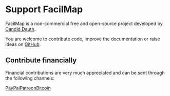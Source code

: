 # Support FacilMap

FacilMap is a non-commercial free and open-source project developed by [Candid Dauth](https://github.com/cdauth).

You are welcome to contribute code, improve the documentation or raise ideas on [GitHub](https://github.com/FacilMap/facilmap).

## Contribute financially

Financial contributions are very much appreciated and can be sent through the following channels:

<div style="display: flex; flex-wrap: wrap">
	<a href="https://www.paypal.com/donate?hosted_button_id=FWR59UXY6HGGS" target="_blank" style="display: flex; flex-direction: column; align-items: center">
		<ClientOnly><qrcode value="https://www.paypal.com/donate?hosted_button_id=FWR59UXY6HGGS" :width="164"></qrcode></ClientOnly>
		PayPal
	</a>
	<a href="https://www.patreon.com/facilmap" target="_blank" style="display: flex; flex-direction: column; align-items: center">
		<ClientOnly><qrcode value="https://www.patreon.com/facilmap" :width="164"></qrcode></ClientOnly>
		Patreon
	</a>
	<a href="bitcoin:1PEfenaGXC9qNGQSuL5o6f6doZMYXRFiCv" style="display: flex; flex-direction: column; align-items: center">
		<ClientOnly><qrcode value="bitcoin:1PEfenaGXC9qNGQSuL5o6f6doZMYXRFiCv" :width="164"></qrcode></ClientOnly>
		Bitcoin
	</a>
</div>